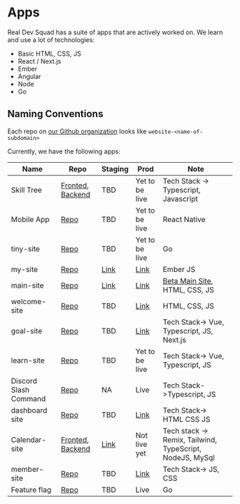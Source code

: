 # Apps

Real Dev Squad has a suite of apps that are actively worked on. We learn and use a lot of technologies:
- Basic HTML, CSS, JS
- React / Next.js
- Ember
- Angular
- Node
- Go

## Naming Conventions

Each repo on [our Github organization](https://github.com/Real-Dev-Squad) looks like `website-<name-of-subdomain>`

Currently, we have the following apps:

| Name | Repo | Staging | Prod | Note |
| -----------|------------|----------|------------|------------|
| Skill Tree | [Fronted](https://github.com/Real-Dev-Squad/skill-tree-frontend), [Backend](https://github.com/Real-Dev-Squad/skill-tree-backend)  | TBD | Yet to be live | Tech Stack -> Typescript, Javascript |
| Mobile App | [Repo](https://github.com/Real-Dev-Squad/mobile-app) | TBD | Yet to be live | React Native |
| tiny-site | [Repo](https://github.com/Real-Dev-Squad/tiny-site-backend) | TBD | Yet to be live | Go |
| my-site |  [Repo](https://github.com/Real-Dev-Squad/website-my) | [Link](https://staging-my.realdevsquad.com/) | [Link](https://my.realdevsquad.com/) | Ember JS |
| main-site| [Repo](https://github.com/Real-Dev-Squad/website-www) | [Link](https://staging-www.realdevsquad.com/) | [Link](https://realdevsquad.com/) | [Beta Main Site](https://beta.realdevsquad.com/),   HTML, CSS, JS |
| welcome-site| [Repo](https://github.com/Real-Dev-Squad/website-welcome) | TBD | [Link](https://welcome.realdevsquad.com/) | HTML, CSS, JS |
| goal-site| [Repo](https://github.com/Real-Dev-Squad/website-goals) | TBD | [Link](https://goals.realdevsquad.com/) | Tech Stack-> Vue, Typescript, JS, Next.js |
| learn-site| [Repo](https://github.com/Real-Dev-Squad/website-learn) | TBD | Yet to be live | Tech Stack-> Vue, Typescript, JS |
|Discord Slash Command| [Repo](https://github.com/Real-Dev-Squad/discord-slash-commands) | NA | Live | Tech Stack->Typescript, JS |
| dashboard site| [Repo](https://github.com/Real-Dev-Squad/website-dashboard) | TBD | [Link](https://dashboard.realdevsquad.com/) | Tech Stack-> HTML CSS JS |
| Calendar-site | [Fronted](https://github.com/Real-Dev-Squad/website-calendar/), [Backend](https://github.com/Real-Dev-Squad/calendar-API/) | [Link](https://staging-calendar.realdevsquad.com/) | Not live yet  | Tech stack -> Remix, Tailwind, TypeScript, NodeJS, MySql |
| member-site | [Repo](https://github.com/Real-Dev-Squad/website-members) | TBD | [Link](https://members.realdevsquad.com/) | Tech Stack-> JS, CSS |
|  Feature flag | [Repo](https://github.com/Real-Dev-Squad/feature-flag-backend) | TBD | Live | Go |
